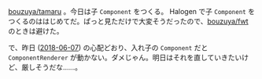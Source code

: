 [bouzuya/tamaru][] 。今日は子 `Component` をつくる。 Halogen で子 `Component` をつくるのははじめてだ。ぱっと見ただけで大変そうだったので、[bouzuya/fwt][] のときは避けた。

で、昨日 ([2018-06-07][]) の心配どおり、入れ子の `Component` だと `ComponentRenderer` が動かない。ダメじゃん。明日はそれを直していきたいけど、厳しそうだな……。

[2018-06-07]: https://blog.bouzuya.net/2018/06/07/
[bouzuya/fwt]: https://github.com/bouzuya/fwt
[bouzuya/tamaru]: https://github.com/bouzuya/tamaru

